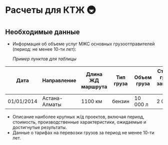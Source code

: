 # Расчеты для КТЖ 🚇

## Необходимые данные

- Информация об объеме услуг МЖС основных грузоотправителей (период: не менее 10-ти лет):

  *Пример пунктов для таблицы*
  
|    Дата    | Направление | Длина ЖД маршрута | Тип груза | Объем груза | Стоимость груза (от заказчика), тг | Заказчик | Стоимость перевозки, тг |
| ---------- | ----------- | ----------------- | --------- | ----------- | ---------------------------------- | -------- | ----------------------- |
| 01/01/2014 |Астана-Алматы|      1100 км      |   бензин  |   10 000 л  |               2 050 000            |   FIRM A |         250 000         |

- Описание наиболее крупных ж/д проектов, включая период, стоимость, производственные характеристики, ожидаемые и достигнутые результаты.
- Данные о тарифах на перевозки грузов за период не менее 10-ти лет.
